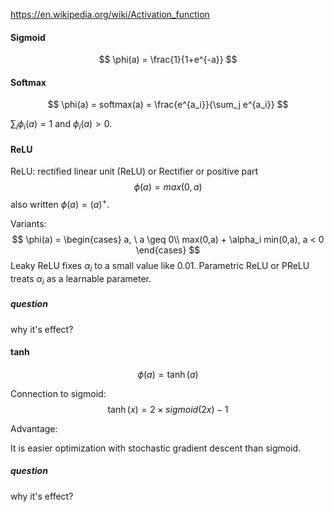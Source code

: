 https://en.wikipedia.org/wiki/Activation_function



#### Sigmoid

$$
\phi(a) = \frac{1}{1+e^{-a}}
$$



#### Softmax

$$
\phi(a) = softmax(a) = \frac{e^{a_i}}{\sum_j e^{a_i}}
$$

$\sum_i \phi_i(a)=1$ and $\phi_i(a) > 0$.





#### ReLU

ReLU:  rectified linear unit (ReLU) or Rectifier or positive part
$$
\phi (a) = max(0,a)
$$
also written $\phi(a)=(a)^+$.

Variants:
$$
\phi(a) = 
\begin{cases}
a,  \ a \geq 0\\
max(0,a) + \alpha_i min(0,a), a < 0
\end{cases}
$$
Leaky ReLU fixes $\alpha_i$ to a small value like 0.01. Parametric ReLU or PReLU treats $\alpha_i$ as a learnable parameter.

##### question

why it's effect?



#### tanh

$$
\phi(a) = \tanh(a)
$$



Connection to sigmoid:
$$
\tanh(x) = 2 \times sigmoid(2x) - 1
$$


Advantage:

It is easier optimization with stochastic gradient descent than sigmoid.

##### question

why it's effect?







